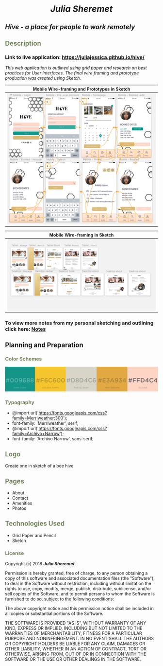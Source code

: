 # _<p align="center">Julia Sheremet</p>_

## _Hive - a place for people to work remotely_

## <span style="color:#74875d;">Description</span>

### Link to live application: https://juliajessica.github.io/hive/

_This web application is outlined using grid paper and research on best practices for User Interfaces. The final wire framing and prototype production was created using Sketch._

| Mobile Wire-framing and Prototypes in Sketch |
| ------------- |
| ![Screenshot](wireframe/mobile.png) |

| Mobile Wire-framing in Sketch |
| ------------- |
| ![Screenshot](wireframe/desktoptabletWireframing.png) |

### To view more notes from my personal sketching and outlining click here: <a href="notes.md" title="hive notes">Notes</a>

## Planning and Preparation

### <span style="color:#74875d;">Color Schemes</span>

![Screenshot](wireframe/colorPalette.png)

### <span style="color:#74875d;">Typography</span>

* @import url('https://fonts.googleapis.com/css?family=Merriweather:300');
* font-family: 'Merriweather', serif;
* @import url('https://fonts.googleapis.com/css?family=Archivo+Narrow');
* font-family: 'Archivo Narrow', sans-serif;

## <span style="color:#74875d;">Logo</span>
 Create one in sketch of a bee hive

## <span style="color:#74875d;">Pages</span>
* About
* Contact
* Amenities
* Photos

## <span style="color:#74875d;">Technologies Used</span>

* Grid Paper and Pencil
* Sketch

### <span style="color:#74875d;">License</span>

Copyright (c) 2018 ****_Julia Sheremet_****

Permission is hereby granted, free of charge, to any person obtaining a copy of this software and associated documentation files (the "Software"), to deal in the Software without restriction, including without limitation the rights to use, copy, modify, merge, publish, distribute, sublicense, and/or sell copies of the Software, and to permit persons to whom the Software is furnished to do so, subject to the following conditions:

The above copyright notice and this permission notice shall be included in all copies or substantial portions of the Software.

THE SOFTWARE IS PROVIDED "AS IS", WITHOUT WARRANTY OF ANY KIND, EXPRESS OR IMPLIED, INCLUDING BUT NOT LIMITED TO THE WARRANTIES OF MERCHANTABILITY, FITNESS FOR A PARTICULAR PURPOSE AND NONINFRINGEMENT. IN NO EVENT SHALL THE AUTHORS OR COPYRIGHT HOLDERS BE LIABLE FOR ANY CLAIM, DAMAGES OR OTHER LIABILITY, WHETHER IN AN ACTION OF CONTRACT, TORT OR OTHERWISE, ARISING FROM, OUT OF OR IN CONNECTION WITH THE SOFTWARE OR THE USE OR OTHER DEALINGS IN THE SOFTWARE.
